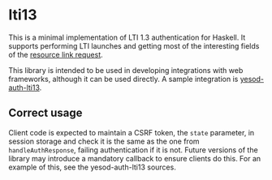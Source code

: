 # lti13

This is a minimal implementation of LTI 1.3 authentication for Haskell. It
supports performing LTI launches and getting most of the interesting fields of
the [resource link request](http://www.imsglobal.org/spec/lti/v1p3/#examplelinkrequest).

This library is intended to be used in developing integrations with web
frameworks, although it can be used directly. A sample integration is
[yesod-auth-lti13](https://hackage.haskell.org/package/yesod-auth-lti13).

## Correct usage

Client code is expected to maintain a CSRF token, the `state` parameter, in
session storage and check it is the same as the one from `handleAuthResponse`,
failing authentication if it is not. Future versions of the library may
introduce a mandatory callback to ensure clients do this. For an example of
this, see the yesod-auth-lti13 sources.
